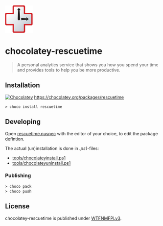 ![](assets/icon.svg)

#  chocolatey-rescuetime
> A personal analytics service that shows you how you spend your time and provides tools to help you be more productive.

## Installation

[![Chocolatey](https://img.shields.io/chocolatey/v/rescuetime.svg)](https://chocolatey.org/packages/rescuetime) https://chocolatey.org/packages/rescuetime

    > choco install rescuetime

## Developing

Open [rescuetime.nuspec](rescuetime.nuspec) with the editor of your choice, to edit the package defintion.

The actual (un)installation is done in *.ps1*-files:

- [tools/chocolateyinstall.ps1](tools/chocolateyinstall.ps1)
- [tools/chocolateyuninstall.ps1](tools/chocolateyuininstall.ps1)

### Publishing

    > choco pack
    > choco push

## License

chocolatey-rescuetime is published under [WTFNMFPLv3](https://github.com/dittodhole/WTFNMFPLv3).

